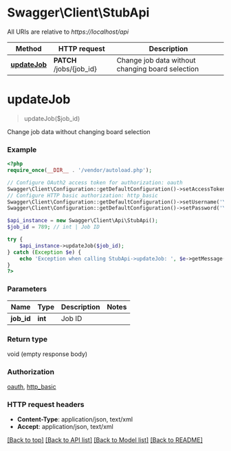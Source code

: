 # Swagger\Client\StubApi

All URIs are relative to *https://localhost/api*

Method | HTTP request | Description
------------- | ------------- | -------------
[**updateJob**](StubApi.md#updateJob) | **PATCH** /jobs/{job_id} | Change job data without changing board selection


# **updateJob**
> updateJob($job_id)

Change job data without changing board selection

### Example 
```php
<?php
require_once(__DIR__ . '/vendor/autoload.php');

// Configure OAuth2 access token for authorization: oauth
Swagger\Client\Configuration::getDefaultConfiguration()->setAccessToken('YOUR_ACCESS_TOKEN');
// Configure HTTP basic authorization: http_basic
Swagger\Client\Configuration::getDefaultConfiguration()->setUsername('YOUR_USERNAME');
Swagger\Client\Configuration::getDefaultConfiguration()->setPassword('YOUR_PASSWORD');

$api_instance = new Swagger\Client\Api\StubApi();
$job_id = 789; // int | Job ID

try { 
    $api_instance->updateJob($job_id);
} catch (Exception $e) {
    echo 'Exception when calling StubApi->updateJob: ', $e->getMessage(), "\n";
}
?>
```

### Parameters

Name | Type | Description  | Notes
------------- | ------------- | ------------- | -------------
 **job_id** | **int**| Job ID | 

### Return type

void (empty response body)

### Authorization

[oauth](../README.md#oauth), [http_basic](../README.md#http_basic)

### HTTP request headers

 - **Content-Type**: application/json, text/xml
 - **Accept**: application/json, text/xml

[[Back to top]](#) [[Back to API list]](../README.md#documentation-for-api-endpoints) [[Back to Model list]](../README.md#documentation-for-models) [[Back to README]](../README.md)

